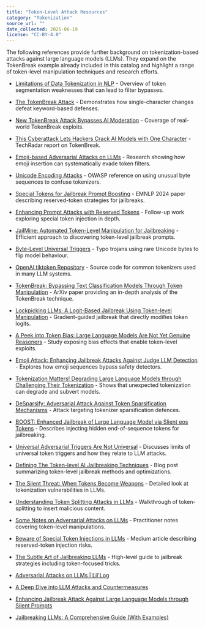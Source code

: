 ```yaml
---
title: "Token-Level Attack Resources"
category: "Tokenization"
source_url: ""
date_collected: 2025-06-19
license: "CC-BY-4.0"
---
```


The following references provide further background on tokenization-based attacks against large language models (LLMs). They expand on the TokenBreak example already included in this catalog and highlight a range of token-level manipulation techniques and research efforts.

- [Limitations of Data Tokenization in NLP](https://www.linkedin.com/pulse/limitations-data-tokenization-pranav-rupani-3vcmf) - Overview of token segmentation weaknesses that can lead to filter bypasses.
- [The TokenBreak Attack](https://hiddenlayer.com/innovation-hub/the-tokenbreak-attack/) - Demonstrates how single-character changes defeat keyword-based defenses.
- [New TokenBreak Attack Bypasses AI Moderation](https://thehackernews.com/2025/06/new-tokenbreak-attack-bypasses-ai.html) - Coverage of real-world TokenBreak exploits.
- [This Cyberattack Lets Hackers Crack AI Models with One Character](https://www.techradar.com/pro/security/this-cyberattack-lets-hackers-crack-ai-models-just-by-changing-a-single-character) - TechRadar report on TokenBreak.
- [Emoji-based Adversarial Attacks on LLMs](https://www.semanticscholar.org/paper/5b539b4e1b9f677301ac815d41677fb4ec040f4b) - Research showing how emoji insertion can systematically evade token filters.
- [Unicode Encoding Attacks](https://owasp.org/www-community/attacks/Unicode_Encoding) - OWASP reference on using unusual byte sequences to confuse tokenizers.
- [Special Tokens for Jailbreak Prompt Boosting](https://aclanthology.org/2024.findings-emnlp.692/) - EMNLP 2024 paper describing reserved-token strategies for jailbreaks.
- [Enhancing Prompt Attacks with Reserved Tokens](https://arxiv.org/abs/2406.19845) - Follow-up work exploring special token injection in depth.
- [JailMine: Automated Token-Level Manipulation for Jailbreaking](https://arxiv.org/abs/2505.02101) - Efficient approach to discovering token-level jailbreak prompts.
- [Byte-Level Universal Triggers](https://www.techradar.com/pro/security/this-cyberattack-lets-hackers-crack-ai-models-just-by-changing-a-single-character) - Typo trojans using rare Unicode bytes to flip model behaviour.
- [OpenAI tiktoken Repository](https://github.com/openai/tiktoken) - Source code for common tokenizers used in many LLM systems.
- [TokenBreak: Bypassing Text Classification Models Through Token Manipulation](https://arxiv.org/abs/2506.07948) - ArXiv paper providing an in-depth analysis of the TokenBreak technique.
- [Lockpicking LLMs: A Logit-Based Jailbreak Using Token-level Manipulation](https://arxiv.org/abs/2405.13068) - Gradient-guided jailbreak that directly modifies token logits.
- [A Peek into Token Bias: Large Language Models Are Not Yet Genuine Reasoners](https://arxiv.org/abs/2406.11050) - Study exposing bias effects that enable token-level exploits.
- [Emoji Attack: Enhancing Jailbreak Attacks Against Judge LLM Detection](https://openreview.net/forum?id=Q0rKYiVEZq) - Explores how emoji sequences bypass safety detectors.
- [Tokenization Matters! Degrading Large Language Models through Challenging Their Tokenization](https://openreview.net/forum?id=grO9s3lESV) - Shows that unexpected tokenization can degrade and subvert models.
- [DeSparsify: Adversarial Attack Against Token Sparsification Mechanisms](https://openreview.net/forum?id=D4yRz3s7UL) - Attack targeting tokenizer sparsification defences.
- [BOOST: Enhanced Jailbreak of Large Language Model via Slient eos Tokens](https://openreview.net/forum?id=JqKh7FLUw1) - Describes injecting hidden end-of-sequence tokens for jailbreaking.
- [Universal Adversarial Triggers Are Not Universal](https://openreview.net/forum?id=sKlMMzp4QI) - Discusses limits of universal token triggers and how they relate to LLM attacks.

- [Defining The Token-level AI Jailbreaking Techniques](https://briandcolwell.com/defining-the-token-level-ai-jailbreaking-techniques/) - Blog post summarizing token-level jailbreak methods and optimizations.
- [The Silent Threat: When Tokens Become Weapons](https://blog.ailab.sh/2024/11/the-silent-threat-when-tokens-become.html) - Detailed look at tokenization vulnerabilities in LLMs.
- [Understanding Token Splitting Attacks in LLMs](https://www.proventra-ai.com/blog/understanding-token-splitting-attacks-llms) - Walkthrough of token-splitting to insert malicious content.
- [Some Notes on Adversarial Attacks on LLMs](https://cybernetist.com/2024/09/23/some-notes-on-adversarial-attacks-on-llms/) - Practitioner notes covering token-level manipulations.
- [Beware of Special Token Injections in LLMs](https://medium.com/@_jeremy_/beware-of-special-token-injections-in-llms-a-new-form-of-sql-injection-like-attack-d0bceb8bda94) - Medium article describing reserved-token injection risks.
- [The Subtle Art of Jailbreaking LLMs](https://andpalmier.com/posts/jailbreaking-llms/) - High-level guide to jailbreak strategies including token-focused tricks.
- [Adversarial Attacks on LLMs | Lil'Log](https://lilianweng.github.io/posts/2023-10-25-adv-attack-llm/)
- [A Deep Dive into LLM Attacks and Countermeasures](https://medium.com/@nirvana.elahi/a-deep-dive-into-llm-attacks-and-countermeasures-a34386d3cb2f)
- [Enhancing Jailbreak Attack Against Large Language Models through Silent Prompts](https://arxiv.org/abs/2405.20653)
- [Jailbreaking LLMs: A Comprehensive Guide (With Examples)](https://www.promptfoo.dev/blog/how-to-jailbreak-llms/)
